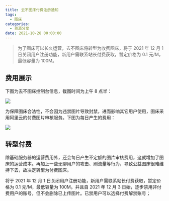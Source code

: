 ```yaml
---
title: 去不图床付费注册通知
tags:
  - 图床
categories:
  - 资源分享
date: 2021-10-28 00:00:00
---
```


> 为了图床可以长久运营，去不图床将转型为收费图床，将于 2021 年 12 月 1 日关闭用户注册功能，新用户需联系站长付费获取，暂定价格为 0.1 元/M，最低容量为 100M。

<!-- more -->

## 费用展示

下图为去不图床控制台信息，截图时间为上午 8 点半：

![](https://cdn.dusays.com/2021/10/397-1.jpg)

为保障图床合法性，不会因为违禁图片导致封禁，进而影响其它用户使用，图床采用阿里云的付费图片审核服务。下图为每日产生的费用：

![](https://cdn.dusays.com/2021/10/397-2.jpg)

## 转型付费

除基础服务器的运营费用外，还会每日产生不定额的图片审核费用，这就增加了图床的运营成本。再加上一些无聊用户的攻击、刷流量等行为，导致公益图床很难维持下去，故决定转型为付费图床。

将于 2021 年 12 月 1 日关闭用户注册功能，新用户需联系站长付费获取，暂定价格为 0.1 元/M，最低容量为 100M。并且自 2021 年 12 月 3 日始，逐步禁用非付费用户的账号，但不会删除已上传图片。已禁用户可以选择付费解禁账号；
